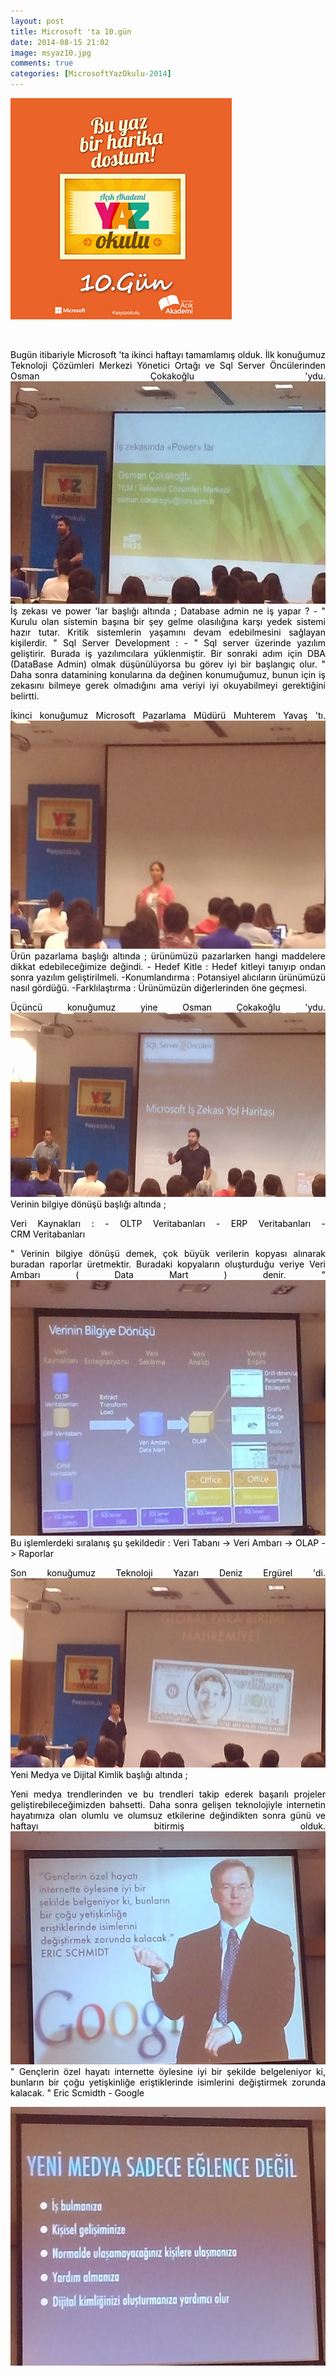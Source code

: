 ```yaml
---
layout: post
title: Microsoft 'ta 10.gün
date: 2014-08-15 21:02
image: msyaz10.jpg
comments: true
categories: [MicrosoftYazOkulu-2014]
---
```

<p style="text-align:justify;"><span style="color:#000000;"><a href="/images/msyaz10.jpg"><span style="color:#000000;"><img class="size-full wp-image-372 aligncenter" src="/images/msyaz10.jpg" alt="msyaz10" width="354" height="354" /></span></a></span></p>
<p style="text-align:justify;"><span style="color:#000000;"> </span></p>
<p style="text-align:justify;"><span style="color:#000000;">Bugün itibariyle Microsoft 'ta ikinci haftayı tamamlamış olduk. İlk konuğumuz Teknoloji Çözümleri Merkezi Yönetici Ortağı ve Sql Server Öncülerinden Osman Çokakoğlu 'ydu.</span>
<span style="color:#000000;"> <a href="/images/gun10_1.jpg"><span style="color:#000000;"><img class="alignnone  wp-image-373" src="/images/gun10_1.jpg" alt="gun10_1" width="553" height="356" /></span></a></span>
<span style="color:#000000;"> İş zekası ve power 'lar başlığı altında ;</span>
<span style="color:#000000;"> Database admin ne iş yapar ? - " Kurulu olan sistemin başına bir şey gelme olasılığına karşı yedek sistemi hazır tutar. Kritik sistemlerin yaşamını devam edebilmesini sağlayan kişilerdir. "</span>
<span style="color:#000000;"> Sql Server Development : - " Sql server üzerinde yazılım geliştirir. Burada iş yazılımcılara yüklenmiştir. Bir sonraki adım için DBA (DataBase Admin) olmak düşünülüyorsa bu görev iyi bir başlangıç olur. "</span>
<span style="color:#000000;"> Daha sonra datamining konularına da değinen konumuğumuz, bunun için iş zekasını bilmeye gerek olmadığını ama veriyi iyi okuyabilmeyi gerektiğini belirtti.</span></p>
<p style="text-align:justify;"><span style="color:#000000;">İkinci konuğumuz Microsoft Pazarlama Müdürü Muhterem Yavaş 'tı.</span>
<span style="color:#000000;"> <a href="/images/gun10_2.jpg"><span style="color:#000000;"><img class="alignnone  wp-image-374" src="/images/gun10_2.jpg" alt="gun10_2" width="553" height="365" /></span></a></span>
<span style="color:#000000;"> Ürün pazarlama başlığı altında ; ürünümüzü pazarlarken hangi maddelere dikkat edebileceğimize değindi.</span>
<span style="color:#000000;"> - Hedef Kitle : Hedef kitleyi tanıyıp ondan sonra yazılım geliştirilmeli.</span>
<span style="color:#000000;"> -Konumlandırma : Potansiyel alıcıların ürünümüzü nasıl gördüğü.</span>
<span style="color:#000000;"> -Farklılaştırma : Ürünümüzün diğerlerinden öne geçmesi.</span></p>
<p style="text-align:justify;"><span style="color:#000000;">Üçüncü konuğumuz yine Osman Çokakoğlu 'ydu.</span>
<span style="color:#000000;"> <a href="/images/gun10_3.jpg"><span style="color:#000000;"><img class="alignnone  wp-image-375" src="/images/gun10_3.jpg" alt="gun10_3" width="556" height="295" /></span></a></span>
<span style="color:#000000;"> Verinin bilgiye dönüşü başlığı altında ;</span></p>
<p style="text-align:justify;"><span style="color:#000000;">Veri Kaynakları :</span>
<span style="color:#000000;"> - OLTP Veritabanları</span>
<span style="color:#000000;"> - ERP Veritabanları</span>
<span style="color:#000000;"> - CRM Veritabanları</span></p>
<p style="text-align:justify;"><span style="color:#000000;">" Verinin bilgiye dönüşü demek, çok büyük verilerin kopyası alınarak buradan raporlar üretmektir. Buradaki kopyaların oluşturduğu veriye Veri Ambarı ( Data Mart ) denir. "</span>
<span style="color:#000000;"> <a href="/images/gun10_4.jpg"><span style="color:#000000;"><img class="alignnone  wp-image-376" src="/images/gun10_4.jpg" alt="gun10_4" width="542" height="409" /></span></a></span>
<span style="color:#000000;"> Bu işlemlerdeki sıralanış şu şekildedir :</span>
<span style="color:#000000;"> Veri Tabanı -&gt; Veri Ambarı -&gt; OLAP -&gt; Raporlar</span></p>
<p style="text-align:justify;"><span style="color:#000000;">Son konuğumuz Teknoloji Yazarı Deniz Ergürel 'di.</span>
<span style="color:#000000;"> <a href="/images/gun10_5.jpg"><span style="color:#000000;"><img class="alignnone  wp-image-377" src="/images/gun10_5.jpg" alt="gun10_5" width="551" height="303" /></span></a></span>
<span style="color:#000000;"> Yeni Medya ve Dijital Kimlik başlığı altında ;</span></p>
<p style="text-align:justify;"><span style="color:#000000;">Yeni medya trendlerinden ve bu trendleri takip ederek başarılı projeler geliştirebileceğimizden bahsetti. Daha sonra gelişen teknolojiyle internetin hayatımıza olan olumlu ve olumsuz etkilerine değindikten sonra günü ve haftayı bitirmiş olduk.</span>
<span style="color:#000000;"> <a href="/images/gun10_6.jpg"><span style="color:#000000;"><img class="alignnone  wp-image-378" src="/images/gun10_6.jpg" alt="gun10_6" width="519" height="373" /></span></a></span>
<span style="color:#000000;"> " Gençlerin özel hayatı internette öylesine iyi bir şekilde belgeleniyor ki, bunların bir çoğu yetişkinliğe eriştiklerinde isimlerini değiştirmek zorunda kalacak. " Eric Scmidth - Google</span></p>
<p style="text-align:justify;"><span style="color:#000000;"><a href="/images/gun10_7.jpg"><span style="color:#000000;"><img class="alignnone  wp-image-379" src="/images/gun10_7.jpg" alt="gun10_7" width="551" height="414" /></span></a></span></p>

